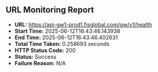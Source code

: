 ## URL Monitoring Report

- **URL:** https://api-gw1-prod1.fisglobal.com/gw/v1/health
- **Start Time:** 2025-06-12T16:43:46.143938
- **End Time:** 2025-06-12T16:43:46.402631
- **Total Time Taken:** 0.258693 seconds
- **HTTP Status Code:** 200
- **Status:** Success
- **Failure Reason:** N/A

